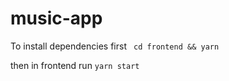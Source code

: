 # music-app

To install dependencies first 
``` cd frontend && yarn```

then in frontend run  ```yarn start ```
